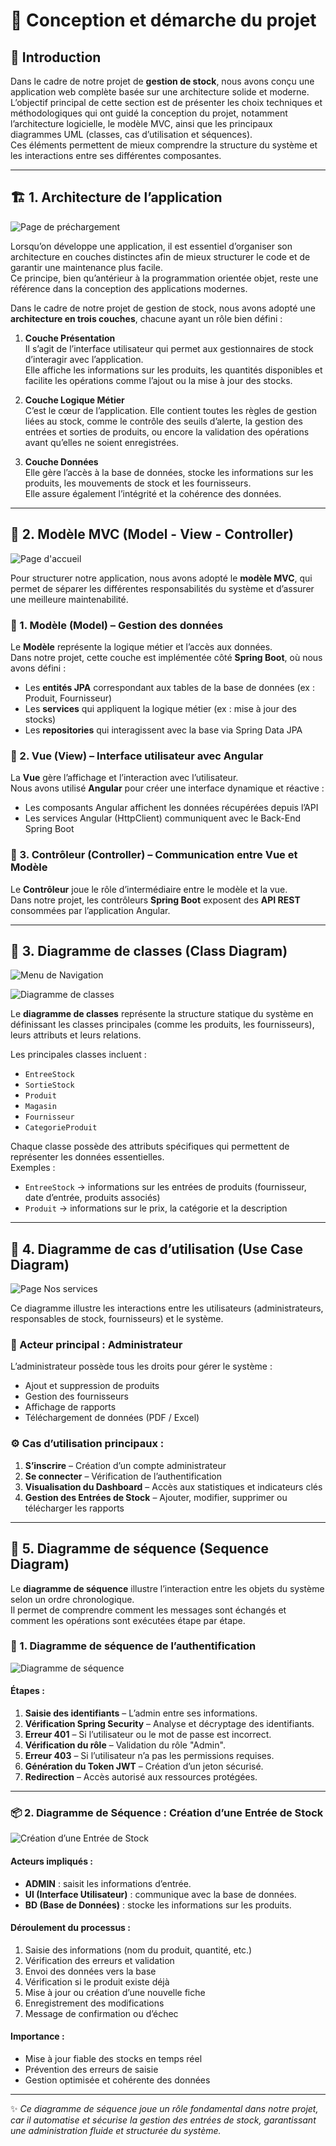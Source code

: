 # 🧩 Conception et démarche du projet

## 📘 Introduction

Dans le cadre de notre projet de **gestion de stock**, nous avons conçu une application web complète basée sur une architecture solide et moderne.  
L’objectif principal de cette section est de présenter les choix techniques et méthodologiques qui ont guidé la conception du projet, notamment l’architecture logicielle, le modèle MVC, ainsi que les principaux diagrammes UML (classes, cas d’utilisation et séquences).  
Ces éléments permettent de mieux comprendre la structure du système et les interactions entre ses différentes composantes.

---

## 🏗️ 1. Architecture de l’application

![Page de préchargement](https://github.com/RabiaMAHIR/WebSiteBETOCONCEPT/blob/38eeb0a541080286c5441299cb2f11c8dbb21868/web%20site1/Page%20de%20pr%C3%A9chargement%20.png)

Lorsqu’on développe une application, il est essentiel d’organiser son architecture en couches distinctes afin de mieux structurer le code et de garantir une maintenance plus facile.  
Ce principe, bien qu’antérieur à la programmation orientée objet, reste une référence dans la conception des applications modernes.

Dans le cadre de notre projet de gestion de stock, nous avons adopté une **architecture en trois couches**, chacune ayant un rôle bien défini :

1. **Couche Présentation**  
   Il s’agit de l’interface utilisateur qui permet aux gestionnaires de stock d’interagir avec l’application.  
   Elle affiche les informations sur les produits, les quantités disponibles et facilite les opérations comme l’ajout ou la mise à jour des stocks.

2. **Couche Logique Métier**  
   C’est le cœur de l’application. Elle contient toutes les règles de gestion liées au stock, comme le contrôle des seuils d’alerte, la gestion des entrées et sorties de produits, ou encore la validation des opérations avant qu’elles ne soient enregistrées.

3. **Couche Données**  
   Elle gère l’accès à la base de données, stocke les informations sur les produits, les mouvements de stock et les fournisseurs.  
   Elle assure également l’intégrité et la cohérence des données.

---

## 🧱 2. Modèle MVC (Model - View - Controller)

![Page d'accueil](https://github.com/RabiaMAHIR/WebSiteBETOCONCEPT/blob/b9adb84a1533bc3ef05b0a295c0c41634fd1f92a/web%20site1/Page%20d'accueil%20.jpg)

Pour structurer notre application, nous avons adopté le **modèle MVC**, qui permet de séparer les différentes responsabilités du système et d’assurer une meilleure maintenabilité.

### 🔹 1. Modèle (Model) – Gestion des données
Le **Modèle** représente la logique métier et l’accès aux données.  
Dans notre projet, cette couche est implémentée côté **Spring Boot**, où nous avons défini :
- Les **entités JPA** correspondant aux tables de la base de données (ex : Produit, Fournisseur)  
- Les **services** qui appliquent la logique métier (ex : mise à jour des stocks)  
- Les **repositories** qui interagissent avec la base via Spring Data JPA  

### 🔹 2. Vue (View) – Interface utilisateur avec Angular
La **Vue** gère l’affichage et l’interaction avec l’utilisateur.  
Nous avons utilisé **Angular** pour créer une interface dynamique et réactive :
- Les composants Angular affichent les données récupérées depuis l’API  
- Les services Angular (HttpClient) communiquent avec le Back-End Spring Boot  

### 🔹 3. Contrôleur (Controller) – Communication entre Vue et Modèle
Le **Contrôleur** joue le rôle d’intermédiaire entre le modèle et la vue.  
Dans notre projet, les contrôleurs **Spring Boot** exposent des **API REST** consommées par l’application Angular.

---

## 🧩 3. Diagramme de classes (Class Diagram)

![Menu de Navigation](https://github.com/RabiaMAHIR/WebSiteBETOCONCEPT/blob/main/web%20site1/Menu%20de%20Navigation%20.png)

![Diagramme de classes](https://github.com/RabiaMAHIR/WebSiteBETOCONCEPT/blob/main/web%20site1/Page%20A%20propos.jpg)

Le **diagramme de classes** représente la structure statique du système en définissant les classes principales (comme les produits, les fournisseurs), leurs attributs et leurs relations.  

Les principales classes incluent :
- `EntreeStock`
- `SortieStock`
- `Produit`
- `Magasin`
- `Fournisseur`
- `CategorieProduit`

Chaque classe possède des attributs spécifiques qui permettent de représenter les données essentielles.  
Exemples :
- `EntreeStock` → informations sur les entrées de produits (fournisseur, date d’entrée, produits associés)  
- `Produit` → informations sur le prix, la catégorie et la description  

---

## 🧠 4. Diagramme de cas d’utilisation (Use Case Diagram)

![Page Nos services](https://github.com/RabiaMAHIR/WebSiteBETOCONCEPT/blob/main/web%20site1/Page%20Nos%20services.jpg)

Ce diagramme illustre les interactions entre les utilisateurs (administrateurs, responsables de stock, fournisseurs) et le système.

### 👤 Acteur principal : Administrateur
L’administrateur possède tous les droits pour gérer le système :
- Ajout et suppression de produits  
- Gestion des fournisseurs  
- Affichage de rapports  
- Téléchargement de données (PDF / Excel)

### ⚙️ Cas d’utilisation principaux :
1. **S’inscrire** – Création d’un compte administrateur  
2. **Se connecter** – Vérification de l’authentification  
3. **Visualisation du Dashboard** – Accès aux statistiques et indicateurs clés  
4. **Gestion des Entrées de Stock** – Ajouter, modifier, supprimer ou télécharger les rapports

---

## 🔄 5. Diagramme de séquence (Sequence Diagram)

Le **diagramme de séquence** illustre l’interaction entre les objets du système selon un ordre chronologique.  
Il permet de comprendre comment les messages sont échangés et comment les opérations sont exécutées étape par étape.

### 🔐 1. Diagramme de séquence de l’authentification

![Diagramme de séquence](https://github.com/RabiaMAHIR/WebSiteBETOCONCEPT/blob/main/web%20site1/Page%20Nos%20r%C3%A9alisations.jpg)

#### Étapes :
1. **Saisie des identifiants** – L’admin entre ses informations.  
2. **Vérification Spring Security** – Analyse et décryptage des identifiants.  
3. **Erreur 401** – Si l’utilisateur ou le mot de passe est incorrect.  
4. **Vérification du rôle** – Validation du rôle "Admin".  
5. **Erreur 403** – Si l’utilisateur n’a pas les permissions requises.  
6. **Génération du Token JWT** – Création d’un jeton sécurisé.  
7. **Redirection** – Accès autorisé aux ressources protégées.

---

### 📦 2. Diagramme de Séquence : Création d’une Entrée de Stock

![Création d’une Entrée de Stock](https://github.com/RabiaMAHIR/WebSiteBETOCONCEPT/blob/main/web%20site1/Page%20Nos%20r%C3%A9alisations.jpg)

#### Acteurs impliqués :
- **ADMIN** : saisit les informations d’entrée.  
- **UI (Interface Utilisateur)** : communique avec la base de données.  
- **BD (Base de Données)** : stocke les informations sur les produits.  

#### Déroulement du processus :
1. Saisie des informations (nom du produit, quantité, etc.)  
2. Vérification des erreurs et validation  
3. Envoi des données vers la base  
4. Vérification si le produit existe déjà  
5. Mise à jour ou création d’une nouvelle fiche  
6. Enregistrement des modifications  
7. Message de confirmation ou d’échec  

#### Importance :
- Mise à jour fiable des stocks en temps réel  
- Prévention des erreurs de saisie  
- Gestion optimisée et cohérente des données  

---

✨ *Ce diagramme de séquence joue un rôle fondamental dans notre projet, car il automatise et sécurise la gestion des entrées de stock, garantissant une administration fluide et structurée du système.*
